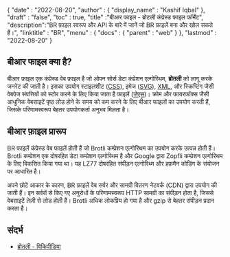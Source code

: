 {
  "date" : "2022-08-20",
  "author" : {
    "display_name" : "Kashif Iqbal"
},
  "draft" : "false",
  "toc" : true,
  "title" :"बीआर फाइल - ब्रोटली कंप्रेस्ड फाइल फॉर्मेट",
  "description":"BR फ़ाइल स्वरूप और API के बारे में जानें जो BR फ़ाइलें बना और खोल सकते हैं।",
  "linktitle" : "BR",
  "menu" : {
    "docs" : {
      "parent" : "web"
}
},
  "lastmod" : "2022-08-20"
}

## बीआर फाइल क्या है?

बीआर फ़ाइल एक कंप्रेस्ड वेब फ़ाइल है जो ओपन सोर्स डेटा कंप्रेशन एल्गोरिथम, **ब्रोतली** को लागू करके जनरेट की जाती है। इसका उपयोग स्टाइलशीट ([CSS](/hi/web/css/)), इमेज ([SVG](/hi/page-description-language/svg/)), [XML](/hi/web/xml/), और स्क्रिप्टिंग जैसी वेबपेज संपत्तियों को स्टोर करने के लिए किया जाता है फाइलें ([जेएस](/hi/वेब/जेएस/))। क्रोम और फायरफॉक्स जैसी आधुनिक वेबसाइटें पृष्ठ लोड होने के समय को कम करने के लिए बीआर फाइलों का उपयोग करती हैं, जिसके परिणामस्वरूप बेहतर उपयोगकर्ता अनुभव मिलता है।

## बीआर फ़ाइल प्रारूप

BR फाइलें कंप्रेस्ड वेब फाइलें होती हैं जो Brotli कम्प्रेशन एल्गोरिथम का उपयोग करके उत्पन्न होती हैं। Brotli कम्प्रेशन एक दोषरहित डेटा कम्प्रेशन एल्गोरिथम है और Google द्वारा Zopfli कम्प्रेशन एल्गोरिथम के लिए विकसित किया गया था। यह LZ77 दोषरहित संपीड़न एल्गोरिथ्म और हफ़मैन कोडिंग के संयोजन पर आधारित है।

अपने छोटे आकार के कारण, BR फ़ाइलें वेब सर्वर और सामग्री वितरण नेटवर्क (CDN) द्वारा उपयोग की जाती हैं। इन सर्वरों से किए गए अनुरोधों के परिणामस्वरूप HTTP सामग्री का संपीड़न होता है, जिससे वेबसाइटें तेज़ी से लोड होती हैं। Brotli अधिक लोकप्रिय हो गया है और gzip से बेहतर संपीड़न प्रदान करता है।

## संदर्भ

* [ब्रोतली - विकिपीडिया](https://en.wikipedia.org/wiki/Brotli)

